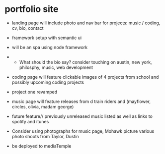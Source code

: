 # portfolio site

- landing page will include photo and nav bar for projects: music / coding, cv, bio, contact
- framework setup with semantic ui
- will be an spa using node framework
- - What should the bio say? consider touching on austin, new york, philosphy, music, web development

- coding page will feature clickable images of 4 projects from school and possibly upcoming coding projects
- project one revamped 


- music page will feature releases from d train riders and (mayflower, circles, olivia, madam george)
- future feature// previously unreleased music listed as well as links to spotify and itunes
- Consider using photographs for music page, Mohawk picture various photo shoots from Taylor, Dustin

- be deployed to mediaTemple
